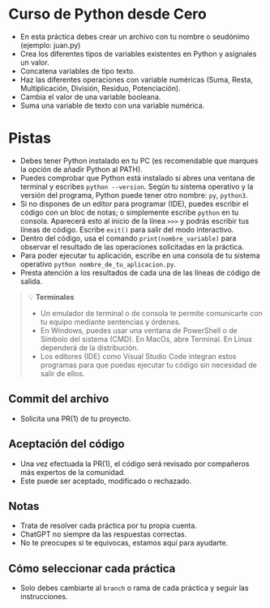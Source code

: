 # Curso de Python desde Cero

- En esta práctica debes crear un archivo con tu nombre o seudónimo (ejemplo: juan.py)
- Crea los diferentes tipos de variables existentes en Python y asígnales un valor.
- Concatena variables de tipo texto.
- Haz las diferentes operaciones con variable numéricas (Suma, Resta, Multiplicación, División, Residuo, Potenciación).
- Cambia el valor de una variable booleana.
- Suma una variable de texto con una variable numérica.


# Pistas
- Debes tener Python instalado en tu PC (es recomendable que marques la opción de añadir Python al PATH).
- Puedes comprobar que Python está instalado si abres una ventana de terminal y escribes `python --version`. Según tu sistema operativo y la versión del programa, Python puede tener otro nombre: `py`, `python3`.
- Si no dispones de un editor para programar (IDE), puedes escribir el código con un bloc de notas; o simplemente escribe `python` en tu consola. Aparecerá esto al inicio de la línea `>>>` y podrás escribir tus líneas de código. Escribe `exit()` para salir del modo interactivo.
- Dentro del código, usa el comando `print(nombre_variable)` para observar el resultado de las operaciones solicitadas en la práctica.
- Para poder ejecutar tu aplicación, escribe en una consola de tu sistema operativo `python nombre_de_tu_aplicacion.py`.
- Presta atención a los resultados de cada una de las líneas de código de salida.

> 💡 **Terminales**  
> - Un emulador de terminal o de consola te permite comunicarte con tu equipo mediante sentencias y órdenes.  
> - En Windows, puedes usar una ventana de PowerShell o de Símbolo del sistema (CMD). En MacOs, abre Terminal. En Linux dependerá de la distribución.  
> - Los editores (IDE) como Visual Studio Code integran estos programas para que puedas ejecutar tu código sin necesidad de salir de ellos.


## Commit del archivo
- Solicita una PR(1) de tu proyecto.


## Aceptación del código
- Una vez efectuada la PR(1), el código será revisado por compañeros más expertos de la comunidad.  
- Este puede ser aceptado, modificado o rechazado.  

## Notas
- Trata de resolver cada práctica por tu propia cuenta.
- ChatGPT no siempre da las respuestas correctas.
- No te preocupes si te equivocas, estamos aquí para ayudarte.

## Cómo seleccionar cada práctica
- Solo debes cambiarte al `branch` o rama de cada práctica y seguir las instrucciones.

